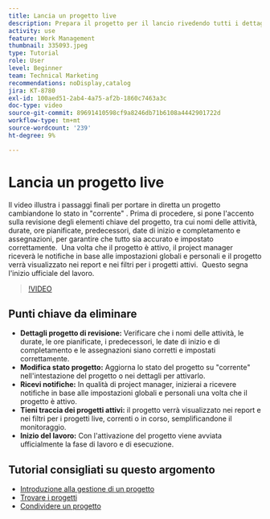 ```yaml
---
title: Lancia un progetto live
description: Prepara il progetto per il lancio rivedendo tutti i dettagli chiave, impostandone lo stato su "corrente" e abilitando notifiche e rapporti per avviare ufficialmente il lavoro.
activity: use
feature: Work Management
thumbnail: 335093.jpeg
type: Tutorial
role: User
level: Beginner
team: Technical Marketing
recommendations: noDisplay,catalog
jira: KT-8780
exl-id: 100aed51-2ab4-4a75-af2b-1860c7463a3c
doc-type: video
source-git-commit: 89691410598cf9a8246db71b6108a4442901722d
workflow-type: tm+mt
source-wordcount: '239'
ht-degree: 9%

---
```


# Lancia un progetto live

Il video illustra i passaggi finali per portare in diretta un progetto cambiandone lo stato in &quot;corrente&quot; &#x200B;. Prima di procedere, si pone l&#39;accento sulla revisione degli elementi chiave del progetto, tra cui nomi delle attività, durate, ore pianificate, predecessori, date di inizio e completamento e assegnazioni, per garantire che tutto sia accurato e impostato correttamente. &#x200B; Una volta che il progetto è attivo, il project manager riceverà le notifiche in base alle impostazioni globali e personali e il progetto verrà visualizzato nei report e nei filtri per i progetti attivi. &#x200B; Questo segna l&#39;inizio ufficiale del lavoro. &#x200B;

>[!VIDEO](https://video.tv.adobe.com/v/3438997/?quality=12&learn=on&enablevpops&captions=ita)

## Punti chiave da eliminare

* **Dettagli progetto di revisione:** Verificare che i nomi delle attività, le durate, le ore pianificate, i predecessori, le date di inizio e di completamento e le assegnazioni siano corretti e impostati correttamente. &#x200B;
* **Modifica stato progetto:** Aggiorna lo stato del progetto su &quot;corrente&quot; nell&#39;intestazione del progetto o nei dettagli per attivarlo. &#x200B;
* **Ricevi notifiche:** In qualità di project manager, inizierai a ricevere notifiche in base alle impostazioni globali e personali una volta che il progetto è attivo. &#x200B;
* **Tieni traccia dei progetti attivi:** il progetto verrà visualizzato nei report e nei filtri per i progetti live, correnti o in corso, semplificandone il monitoraggio. &#x200B;
* **Inizio del lavoro:** Con l&#39;attivazione del progetto viene avviata ufficialmente la fase di lavoro e di esecuzione. &#x200B;



## Tutorial consigliati su questo argomento

* [Introduzione alla gestione di un progetto](/help/manage-work/projects/getting-started-manage-a-project.md)
* [Trovare i progetti](/help/manage-work/projects/find-projects.md)
* [Condividere un progetto](/help/manage-work/projects/share-a-project.md)
